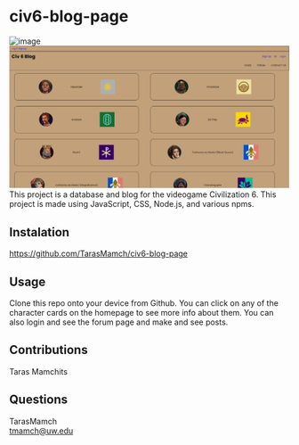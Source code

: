 # civ6-blog-page
![image](https://img.shields.io/badge/license-github-success%27)<br>
![image](./public/imgs/Screenshot%202022-08-19%20102037.png)
This project is a database and blog for the videogame Civilization 6. This project is made using JavaScript, CSS, Node.js, and various npms.
## Instalation
https://github.com/TarasMamch/civ6-blog-page
## Usage
Clone this repo onto your device from Github. You can click on any of the character cards on the homepage to see more info about them. You can also login and see the forum page and make and see posts.
## Contributions
Taras Mamchits
## Questions
TarasMamch<br>tmamch@uw.edu